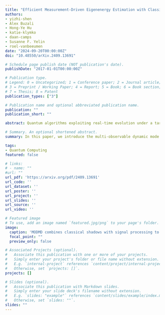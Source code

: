 ```yaml
---
title: "Efficient Measurement-Driven Eigenenergy Estimation with Classical Shadows"
authors:
- yizhi-shen
- Alex Buzali
- Hong-Ye Hu
- katie-klymko
- daan-camps
- Susanne F. Yelin
- roel-vanbeeumen
date: "2024-09-20T00:00:00Z"
doi: "10.48550/arXiv.2409.13691"

# Schedule page publish date (NOT publication's date).
publishDate: "2017-01-01T00:00:00Z"

# Publication type.
# Legend: 0 = Uncategorized; 1 = Conference paper; 2 = Journal article;
# 3 = Preprint / Working Paper; 4 = Report; 5 = Book; 6 = Book section;
# 7 = Thesis; 8 = Patent
publication_types: ["3"]

# Publication name and optional abbreviated publication name.
publication: ""
publication_short: ""

abstract: Quantum algorithms exploiting real-time evolution under a target Hamiltonian have demonstrated remarkable efficiency in extracting key spectral information. However, the broader potential of these methods, particularly beyond ground state calculations, is underexplored. In this work, we introduce the framework of multi-observable dynamic mode decomposition (MODMD), which combines the observable dynamic mode decomposition, a measurement-driven eigensolver tailored for near-term implementation, with classical shadow tomography. MODMD leverages random scrambling in the classical shadow technique to construct, with exponentially reduced resource requirements, a signal subspace that encodes rich spectral information. Notably, we replace typical Hadamard-test circuits with a protocol designed to predict low-rank observables, thus marking a new application of classical shadow tomography for predicting many low-rank observables. We establish theoretical guarantees on the spectral approximation from MODMD, taking into account distinct sources of error. In the ideal case, we prove that the spectral error scales as exp(−ΔE tmax), where ΔE is the Hamiltonian spectral gap and tmax is the maximal simulation time. This analysis provides a rigorous justification of the rapid convergence observed across simulations. To demonstrate the utility of our framework, we consider its application to fundamental tasks, such as determining the low-lying, i.e. ground or excited, energies of representative many-body systems. Our work paves the path for efficient designs of measurement-driven algorithms on near-term and early fault-tolerant quantum devices.

# Summary. An optional shortened abstract.
summary: In this paper, we introduce the multi-observable dynamic mode decomposition (MODMD) approach combining ODMD with classical shadows for efficient low-lying energy computations on near-term and early fault-tolerant quantum computers.

tags:
- Quantum Computing
featured: false

# links:
# - name: ""
#url: ""
url_pdf: 'https://arxiv.org/pdf/2409.13691'
url_code: ''
url_dataset: ''
url_poster: ''
url_project: ''
url_slides: ''
url_source: ''
url_video: ''

# Featured image
# To use, add an image named `featured.jpg/png` to your page's folder. 
image:
  caption: 'MODMD combines classical shadows with signal processing to extract spectral information of low-lying energies.'
  focal_point: ""
  preview_only: false

# Associated Projects (optional).
#   Associate this publication with one or more of your projects.
#   Simply enter your project's folder or file name without extension.
#   E.g. `internal-project` references `content/project/internal-project/index.md`.
#   Otherwise, set `projects: []`.
projects: []

# Slides (optional).
#   Associate this publication with Markdown slides.
#   Simply enter your slide deck's filename without extension.
#   E.g. `slides: "example"` references `content/slides/example/index.md`.
#   Otherwise, set `slides: ""`.
slides: ""
---
```

